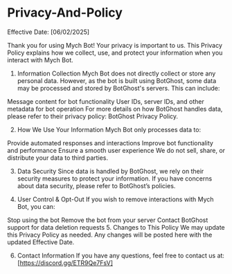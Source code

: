 # Privacy-And-Policy
Effective Date: [06/02/2025]

Thank you for using Mych Bot! Your privacy is important to us. This Privacy Policy explains how we collect, use, and protect your information when you interact with Mych Bot.

1. Information Collection
Mych Bot does not directly collect or store any personal data. However, as the bot is built using BotGhost, some data may be processed and stored by BotGhost's servers. This can include:

Message content for bot functionality
User IDs, server IDs, and other metadata for bot operation
For more details on how BotGhost handles data, please refer to their privacy policy: BotGhost Privacy Policy.

2. How We Use Your Information
Mych Bot only processes data to:

Provide automated responses and interactions
Improve bot functionality and performance
Ensure a smooth user experience
We do not sell, share, or distribute your data to third parties.

3. Data Security
Since data is handled by BotGhost, we rely on their security measures to protect your information. If you have concerns about data security, please refer to BotGhost’s policies.

4. User Control & Opt-Out
If you wish to remove interactions with Mych Bot, you can:

Stop using the bot
Remove the bot from your server
Contact BotGhost support for data deletion requests
5. Changes to This Policy
We may update this Privacy Policy as needed. Any changes will be posted here with the updated Effective Date.

6. Contact Information
If you have any questions, feel free to contact us at: [https://discord.gg/ETR9Qe7FsV]


